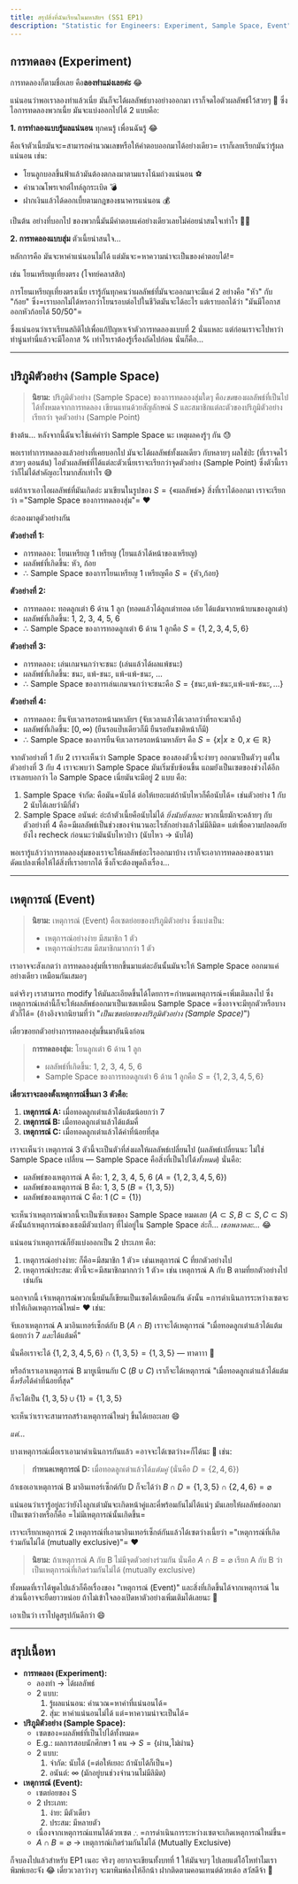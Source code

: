 ```yaml
---
title: สรุปสิ่งที่ฉันเรียนในมหาลัยฯ (SS1 EP1)
description: "Statistic for Engineers: Experiment, Sample Space, Event"
---
```


## การทดลอง (Experiment)

การทดลองก็ตามชื่อเลย คือ**ลองทำแม่งเลยค่ะ** 😂

แน่นอนว่าพอเราลองทำแล้วเนี่ย มันก็จะได้ผลลัพธ์บางอย่างออกมา เราก็จดไอตัวผลลัพธ์ไว้สวยๆ 📝 ซึ่งไอการทดลองพวกเนี้ย มันจะแบ่งออกไปได้ 2 แบบคือ:

**1. การทำลองแบบรู้ผลแน่นอน** ทุกคนรู้ เพื่อนฉันรู้ 😂

คือเจ้าตัวเนี้ยมันจะ=สามารถคำนวณเลขหรือให้คำตอบออกมาได้อย่างเดียว= เราก็เลยเรียกมันว่ารู้ผลแน่นอน เช่น:

- โยนลูกบอลขึ้นฟ้าแล้วมันต้องตกลงมาตามแรงโน้มถ่วงแน่นอน ⚽
- คำนวณโพรเจกต์ไทล์ลูกระเบิด 💣
- ฝากเงินแล้วได้ดอกเบี้ยตามกฎของธนาคารแน่นอน 💰

เป็นต้น อย่างที่บอกไป ของพวกนี้มันมีคำตอบแค่อย่างเดียวเลยไม่ค่อยน่าสนใจเท่าไร 🤷‍♀️

**2. การทดลองแบบสุ่ม** ตัวเนี้ยน่าสนใจ...

หลักการคือ มันจะหาค่าแน่นอนไม่ได้ แต่มันจะ=หาความน่าจะเป็นของคำตอบได้!=

เช่น โยนเหรียญเที่ยงตรง (โจทย์คลาสสิก)

การโยนเหรียญเที่ยงตรงเนี่ย เรารู้กันทุกคนว่าผลลัพธ์ที่มันจะออกมาจะมีแค่ 2 อย่างคือ "หัว" กับ "ก้อย" ซึ่ง=เราบอกไม่ได้หรอกว่าโยนรอบต่อไปในชีวิตมันจะได้อะไร แต่เราบอกได้ว่า "มันมีโอกาสออกหัวก้อยได้ 50/50"=

ซึ่งแน่นอนว่าเราเรียนสถิติไปเพื่อแก้ปัญหาเจ้าตัวการทดลองแบบที่ 2 นั่นแหละ แต่ก่อนเราจะไปหาว่า ทำนู่นทำนี่แล้วจะมีโอกาส % เท่าไรเราต้องรู้เรื่องถัดไปก่อน นั่นก็คือ...

---

## ปริภูมิตัวอย่าง (Sample Space)

> **นิยาม:** ปริภูมิตัวอย่าง (Sample Space) ของการทดลองสุ่มใดๆ คือ*เซต*ของผลลัพธ์ที่เป็นไปได้ทั้งหมดจากการทดลอง เขียนแทนด้วยสัญลักษณ์ $S$ และสมาชิกแต่ละตัวของปริภูมิตัวอย่าง เรียกว่า จุดตัวอย่าง (Sample Point)

ข้างต้น... หลังจากนี้ฉันจะใช้แค่คำว่า Sample Space นะ เหตุผลคงรู้ๆ กัน 😓

พอเราทำการทดลองแล้วอย่างที่เคยบอกไป มันจะได้ผลลัพธ์ทั้งผลเดียว กับหลายๆ ผลใช่ป่ะ (ที่เราจดไว้สวยๆ ตอนต้น) ไอตัวผลลัพธ์ที่ได้แต่ละตัวเนี่ยเราจะเรียกว่าจุดตัวอย่าง (Sample Point) ซึ่งตัวนี้เราว่าก็ไม่ได้สำคัญอะไรมากสักเท่าไร 😅

แต่ถ้าเราเอาไอผลลัพธ์ที่มันเกิดอ่ะ มาเขียนในรูปของ $S=\{$&laquo;ผลลัพธ์&raquo;$\}$
สิ่งที่เราได้ออกมา เราจะเรียกว่า ="Sample Space ของการทดลองสุ่ม"= ❤&#xFE0F;

อ่ะลองมาดูตัวอย่างกัน

**ตัวอย่างที่ 1:**

- การทดลอง: โยนเหรียญ 1 เหรียญ (โยนแล้วได้หน้าของเหรียญ)
- ผลลัพธ์ที่เกิดขึ้น: หัว, ก้อย
- $\therefore$ Sample Space ของการโยนเหรียญ 1 เหรียญคือ $S=\{$หัว$,$ก้อย$\}$

**ตัวอย่างที่ 2:**

- การทดลอง: ทอดลูกเต๋า 6 ด้าน 1 ลูก (ทอดแล้วได้ลูกเต๋าทอด เอ้ย ได้แต้มจากหน้าบนของลูกเต๋า)
- ผลลัพธ์ที่เกิดขึ้น: 1, 2, 3, 4, 5, 6
- $\therefore$ Sample Space ของการทอดลูกเต๋า 6 ด้าน 1 ลูกคือ $S=\{1,2,3,4,5,6\}$

**ตัวอย่างที่ 3:**

- การทดลอง: เล่นเกมจนกว่าจะชนะ (เล่นแล้วได้ผลแพ้ชนะ)
- ผลลัพธ์ที่เกิดขึ้น: ชนะ, แพ้-ชนะ, แพ้-แพ้-ชนะ, ...
- $\therefore$ Sample Space ของการเล่นเกมจนกว่าจะชนะคือ $S=\{$ชนะ$,$แพ้-ชนะ$,$แพ้-แพ้-ชนะ$,\dots\}$

**ตัวอย่างที่ 4:**

- การทดลอง: ยืนจับเวลารอรถหน้ามหาลัยฯ (จับเวลาแล้วได้เวลากว่าที่รถจะมาถึง)
- ผลลัพธ์ที่เกิดขึ้น: $[0,\infty)$ (ยืนรอแป๊บเดียวก็มี ยืนรอยันชาติหน้าก็มี)
- $\therefore$ Sample Space ของการยืนจับเวลารอรถหน้ามหาลัยฯ คือ $S=\{x|x\geq 0,x\in \mathbb R\}$

จากตัวอย่างที่ 1 กับ 2 เราจะเห็นว่า Sample Space ของสองตัวนี้จะง่ายๆ ออกมาเป็นตัวๆ แต่ในตัวอย่างที่ 3 กับ 4 เราจะพบว่า Sample Space มันเริ่มซับซ้อนขึ้น แถมยังเป็นเซตของช่วงได้อีก เราเลยบอกว่า ไอ Sample Space เนี่ยมันจะมีอยู่ 2 แบบ คือ:

1. Sample Space จำกัด: คือมัน=นับได้ ต่อให้เยอะแต่ถ้านับไหวก็คือนับได้= เช่นตัวอย่าง 1 กับ 2 นับได้เลยว่ามีกี่ตัว
2. Sample Space อนันต์: อ่ะถ้าตัวเนี้ยคือนับไม่ได้ _ยิ่งนับยิ่งเยอะ_ พวกเนี้ยมักจะคล้ายๆ กับตัวอย่างที่ 4 คือ=มีผลลัพธ์เป็นช่วงของจำนวนอะไรสักอย่างแล้วไม่มีลิมิต= แต่เพื่อความปลอดภัยยังไง recheck ก่อนนะว่ามันนับไหวป่าว (นับไหว &rarr; นับได้)

พอเรารู้แล้วว่าการทดลองสุ่มของเราจะให้ผลลัพธ์อะไรออกมาบ้าง เราก็จะเอาการทดลองของเรามาดัดแปลงเพื่อให้ได้สิ่งที่เราอยากได้ ซึ่งก็จะต้องพูดถึงเรื่อง...

---

## เหตุการณ์ (Event)

> **นิยาม:** เหตุการณ์ (Event) คือเซตย่อยของปริภูมิตัวอย่าง ซึ่งแบ่งเป็น:
>
> - เหตุการณ์อย่างง่าย มีสมาชิก 1 ตัว
> - เหตุการณ์ประสม มีสมาชิกมากกว่า 1 ตัว

เราอาจจะสังเกตว่า การทดลองสุ่มที่เรายกขึ้นมาแต่ละอันนั้นมันจะให้ Sample Space ออกมาแค่อย่างเดียว เหมือนกันเสมอๆ

แต่จริงๆ เราสามารถ modify ให้มันละเอียดขึ้นได้โดยการ=กำหนดเหตุการณ์=เพิ่มเติมลงไป ซึ่งเหตุการณ์เหล่านี้ก็จะให้ผลลัพธ์ออกมาเป็นเซตเหมือน Sample Space =ซึ่งอาจจะมีทุกตัวหรือบางตัวก็ได้= (อ้างอิงจากนิยามที่ว่า "*เป็นเซตย่อยของปริภูมิตัวอย่าง (Sample Space)*")

เดี๋ยวขอยกตัวอย่างการทดลองสุ่มขึ้นมาอันนึงก่อน

> **การทดลองสุ่ม:** โยนลูกเต๋า 6 ด้าน 1 ลูก
>
> - ผลลัพธ์ที่เกิดขึ้น: 1, 2, 3, 4, 5, 6
> - Sample Space ของการทอดลูกเต๋า 6 ด้าน 1 ลูกคือ $S=\{1,2,3,4,5,6\}$

**เดี๋ยวเราจะลองตั้งเหตุการณ์ขึ้นมา 3 ตัวคือ:**

1. **เหตุการณ์ A:** เมื่อทอดลูกเต๋าแล้วได้แต้มน้อยกว่า 7
2. **เหตุการณ์ B:** เมื่อทอดลูกเต๋าแล้วได้แต้มคี่
3. **เหตุการณ์ C:** เมื่อทอดลูกเต๋าแล้วได้ค่าที่น้อยที่สุด

เราจะเห็นว่า เหตุการณ์ 3 ตัวนี้จะเป็นตัวที่ส่งผลให้ผลลัพธ์เปลี่ยนไป (ผลลัพธ์เปลี่ยนนะ ไม่ใช่ Sample Space เปลี่ยน &mdash; Sample Space คือสิ่งที่เป็นไปได้*ทั้งหมด*) นั่นคือ:

- ผลลัพธ์ของเหตุการณ์ A คือ: 1, 2, 3, 4, 5, 6 ($A=\{1,2,3,4,5,6\}$)
- ผลลัพธ์ของเหตุการณ์ B คือ: 1, 3, 5 ($B=\{1,3,5\}$)
- ผลลัพธ์ของเหตุการณ์ C คือ: 1 ($C=\{1\}$)

จะเห็นว่าเหตุการณ์พวกนี้จะเป็นซับเซตของ Sample Space หมดเลย ($A\subset S,B\subset S,C\subset S$) ดังนั้นถ้าเหตุการณ์ของเธอมีตัวแปลกๆ ที่ไม่อยู่ใน Sample Space ล่ะก็... *เธอพลาดละ...* 😂

แน่นอนว่าเหตุการณ์ก็ยังแบ่งออกเป็น 2 ประเภท คือ:

1. เหตุการณ์อย่างง่าย: ก็คือ=มีสมาชิก 1 ตัว= เช่นเหตุการณ์ C ที่ยกตัวอย่างไป
2. เหตุการณ์ประสม: ตัวนี้จะ=มีสมาชิกมากกว่า 1 ตัว= เช่น เหตุการณ์ A กับ B ตามที่ยกตัวอย่างไปเช่นกัน

นอกจากนี้ เจ้าเหตุการณ์พวกเนี้ยมันก็เขียนเป็นเซตได้เหมือนกัน ดังนั้น =การดำเนินการระหว่างเซตจะทำให้เกิดเหตุการณ์ใหม่= ❤&#xFE0F; เช่น:

จับเอาเหตุการณ์ A มาอินเทอร์เซ็กต์กับ B ($A\cap B$) เราจะได้เหตุการณ์ "เมื่อทอดลูกเต๋าแล้วได้แต้มน้อยกว่า 7 *และ*ได้แต้มคี่"

นั่นคือเราจะได้ $\{1,2,3,4,5,6\}\cap\{1,3,5\}=\{1,3,5\}$ &mdash; ทาดาาา 🎉

หรือถ้าเราเอาเหตุการณ์ B มายูเนียนกับ C ($B\cup C$) เราก็จะได้เหตุการณ์ "เมื่อทอดลูกเต๋าแล้วได้แต้มคี่*หรือ*ได้ค่าที่น้อยที่สุด"

ก็จะได้เป็น $\{1,3,5\}\cup\{1\}=\{1,3,5\}$

จะเห็นว่าเราจะสามารถสร้างเหตุการณ์ใหม่ๆ ขึ้นได้เยอะเลย 😄

*แต่...*

บางเหตุการณ์เมื่อเราเอามาดำเนินการกันแล้ว =อาจจะได้เซตว่าง=ก็ได้นะ 🤔 เช่น:

> **กำหนดเหตุการณ์ D:** เมื่อทอดลูกเต๋าแล้วได้*แต้มคู่* (นั่นคือ $D=\{2,4,6\}$)

ถ้าเธอเอาเหตุการณ์ B มาอินเทอร์เซ็กต์กับ D ก็จะได้ว่า $B\cap D=\{1,3,5\}\cap\{2,4,6\}=\varnothing$

แน่นอนว่าเรารู้อยู่ละว่ายังไงลูกเต๋ามันจะเกิดหน้าคู่และคี่พร้อมกันไม่ได้แน่ๆ มันเลยให้ผลลัพธ์ออกมาเป็นเซตว่างหรือก็คือ =ไม่มีเหตุการณ์นั้นเกิดขึ้น=

เราจะเรียกเหตุการณ์ 2 เหตุการณ์ที่เอามาอินเทอร์เซ็กต์กันแล้วได้เซตว่างเนี้ยว่า ="เหตุการณ์ที่เกิดร่วมกันไม่ได้ (mutually exclusive)"= ❤&#xFE0F;

> **นิยาม:** ถ้าเหตุการณ์ A กับ B ไม่มีจุดตัวอย่างร่วมกัน นั่นคือ $A\cap B=\varnothing$ เรียก A กับ B ว่า เป็นเหตุการณ์ที่เกิดร่วมกันไม่ได้ (mutually exclusive)

ทั้งหมดที่เราได้พูดไปแล้วก็คือเรื่องของ "เหตุการณ์ (Event)" และสิ่งที่เกิดขึ้นได้จากเหตุการณ์ ในส่วนนี้อาจจะยืดยาวหน่อย ถ้าไม่เข้าใจลองเปิดหาตัวอย่างเพิ่มเติมได้เลยนะ 🔎

เอาเป็นว่า เราไปดูสรุปกันดีกว่า 😄

---

## สรุปเนื้อหา

- **การทดลอง (Experiment):**
  - ลองทำ &rarr; ได้ผลลัพธ์
  - 2 แบบ:
    1. รู้ผลแน่นอน: คำนวณ=หาค่าที่แน่นอนได้=
    2. สุ่ม: หาค่าแน่นอนไม่ได้ แต่=หาความน่าจะเป็นได้=
- **ปริภูมิตัวอย่าง (Sample Space):**
  - เซตของ=ผลลัพธ์ที่เป็นไปได้ทั้งหมด=
  - E.g.: ผลการสอบนักศึกษา 1 คน &rarr; $S=\{$ผ่าน$,$ไม่ผ่าน$\}$
  - 2 แบบ:
    1. จำกัด: นับได้ (=ต่อให้เยอะ ถ้านับได้ก็เป็น=)
    2. อนันต์: $\infty$ (มักอยู่บนช่วงจำนวนไม่มีลิมิต)
- **เหตุการณ์ (Event):**
  - เซตย่อยของ S
  - 2 ประเภท:
    1. ง่าย: มีตัวเดียว
    2. ประสม: มีหลายตัว
  - เนื่องจากเหตุการณ์แทนได้ด้วยเซต $\therefore$ =การดำเนินการระหว่างเซตจะเกิดเหตุการณ์ใหม่ขึ้น=
  - $A\cap B=\varnothing$ &rarr; เหตุการณ์เกิดร่วมกันไม่ได้ (Mutually Exclusive)

ก็จบลงไปแล้วสำหรับ EP1 เนอะ จริงๆ อยากจะเขียนทั้งบทที่ 1 ให้มันจบๆ ไปเลยแต่โอ้โหทำไมเราพิมพ์เยอะจัง 😂 เดี๋ยวเวลาว่างๆ จะมาพิมพ์ลงให้อีกน้า ฝากติดตามคอนเทนต์ด้วยเด้อ สวัสดีจ้า 🥰